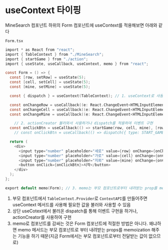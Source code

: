﻿# useContext 타이핑

MineSearch 컴포넌트 하위의 Form 컴포넌트에 useContext를 적용해보면 아래와 같다

`Form.tsx`

```c
import * as React from "react";
import { TableContext } from "./MineSearch";
import { startGame } from "./action";
import { useState, useCallback, useContext, memo } from "react";

const Form = () => {
  const [row, setRow] = useState(5);
  const [cell, setCell] = useState(5);
  const [mine, setMine] = useState(5);

  const { dispatch } = useContext(TableContext); // 1. useContext로 사용할 값 가져옴

  const onChangeRow = useCallback((e: React.ChangeEvent<HTMLInputElement>) => setRow(Number(e.target.value)), []);
  const onChangeCell = useCallback((e: React.ChangeEvent<HTMLInputElement>) => setCell(Number(e.target.value)), []);
  const onChangeMine = useCallback((e: React.ChangeEvent<HTMLInputElement>) => setMine(Number(e.target.value)), []);

	// 2. actionCreator 불러와서 사용하거나 dispatch를 적용하여 이벤트 구현
  const onClickBtn = useCallback(() => startGame(row, cell, mine), [row, cell, mine]);
	// const onClickBtn = useCallback(() => dispatch({ type: START_GAME, row, cell, mine }), [row, cell, mine]);

  return (
    <div>
      <input type="number" placeholder="세로" value={row} onChange={onChangeRow} />
      <input type="number" placeholder="가로" value={cell} onChange={onChangeCell} />
      <input type="number" placeholder="지뢰" value={mine} onChange={onChangeMine} />
      <button onClick={onClickBtn}>시작</button>
    </div>
  );
};

export default memo(Form); // 3. memo는 부모 컴포넌트로부터 내려받는 prop를 memoization 해준다.
```

1. 부모 컴포넌트에서 `TableContext.Provider`로 `ContextAPI`를 만들어주면 useContext 메서드를 사용해 필요한 값을 불러와 사용할 수 있음
2. 상단 useCotext에서 불러온 dispatch를 통해 이벤트 구현을 하거나, actionCreator를 사용하여 구현
3. memo로 컴포넌트를 감싸는 것은 Form 컴포넌트에 적절한 방법은 아니다. 왜냐하면 memo 메서드는 부모 컴포넌트로 부터 내려받는 props를 memoization 해주는 기능을 하기 때문(지금 Form에서는 부모 컴포넌트로부터 전달받는 값이 없으므로)
